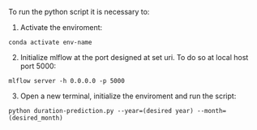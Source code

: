 To run the python script it is necessary to:

1. Activate the enviroment:

`conda activate env-name`

2. Initialize mlflow at the port designed at set uri. To do so at local host port 5000:

`mlflow server -h 0.0.0.0 -p 5000`

3. Open a new terminal, initialize the enviroment and run the script:

`python duration-prediction.py --year=(desired year) --month=(desired_month)`
